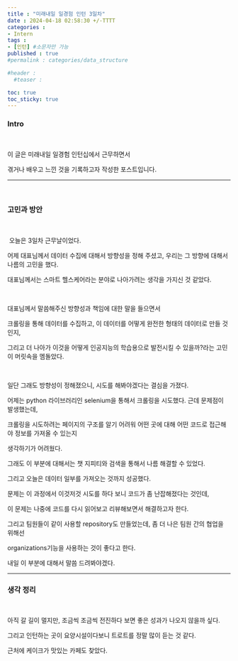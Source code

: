 ```yaml
---
title : "미래내일 일경험 인턴 3일차"
date : 2024-04-18 02:58:30 +/-TTTT
categories : 
- Intern
tags : 
- [인턴] #소문자만 가능
published : true
#permalink : categories/data_structure

#header :
  #teaser : 

toc: true
toc_sticky: true
---
```



### Intro

&nbsp;

이 글은 미래내일 일경험 인턴십에서 근무하면서

겪거나 배우고 느낀 것을 기록하고자 작성한 포스트입니다.

* * *

&nbsp;

### 고민과 방안

&nbsp;

&nbsp;오늘은 3일차 근무날이었다.

어제 대표님께서 데이터 수집에 대해서 방향성을 정해 주셨고, 우리는 그 방향에 대해서 나름의 고민을 했다.

대표님께서는 스마트 헬스케어라는 분야로 나아가려는 생각을 가지신 것 같았다.

&nbsp;

대표님께서 말씀해주신 방향성과 책임에 대한 말을 들으면서

크롤링을 통해 데이터를 수집하고, 이 데이터를 어떻게 완전한 형태의 데이터로 만들 것인지,

그리고 더 나아가 이것을 어떻게 인공지능의 학습용으로 발전시킬 수 있을까?라는 고민이 머릿속을 멤돌았다.

&nbsp;

일단 그래도 방향성이 정해졌으니, 시도를 해봐야겠다는 결심을 가졌다.

어제는 python 라이브러리인 selenium을 통해서 크롤링을 시도했다. 근데 문제점이 발생했는데,

크롤링을 시도하려는 페이지의 구조를 알기 어려워 어떤 곳에 대해 어떤 코드로 접근해야 정보를 가져올 수 있는지 

생각하기가 어려웠다.

그래도 이 부분에 대해서는 챗 지피티와 검색을 통해서 나름 해결할 수 있었다.

그리고 오늘은 데이터 일부를 가져오는 것까지 성공했다.

문제는 이 과정에서 이것저것 시도를 하다 보니 코드가 좀 난잡해졌다는 것인데, 

이 문제는 나중에 코드를 다시 읽어보고 리뷰해보면서 해결하고자 한다.

그리고 팀원들이 같이 사용할 repository도 만들었는데, 좀 더 나은 팀원 간의 협업을 위해선

organizations기능을 사용하는 것이 좋다고 한다.

내일 이 부분에 대해서 말씀 드려봐야겠다.

  

* * *

### 생각 정리 

&nbsp;

아직 갈 길이 멀지만, 조금씩 조금씩 전진하다 보면 좋은 성과가 나오지 않을까 싶다.

그리고 인턴하는 곳이 요양시설이다보니 트로트를 정말 많이 듣는 것 같다.

근처에 케이크가 맛있는 카페도 찾았다.

&nbsp;